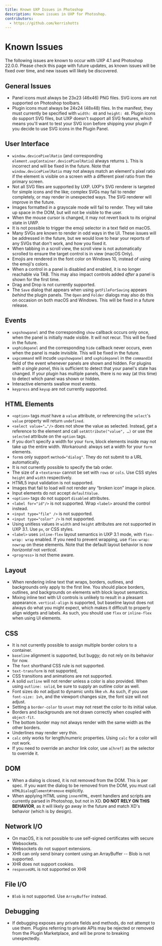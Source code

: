 ```yaml
---
title: Known UXP Issues in Photoshop
description: Known issues in UXP for Photoshop.
contributors:
  - https://github.com/kerrishotts
---
```


# Known Issues

The following issues are known to occur with UXP 4.1 and Photoshop 22.0.0. Please check this page with future updates, as known issues will be fixed over time, and new issues will likely be discovered.

## General Issues

* Panel icons must always be 23x23 (46x46) PNG files. SVG icons are not supported on Photoshop toolbars.
* Plugin icons must always be 24x24 (48x48) files. In the manifest, they must currently be specified with `width: 48` and `height: 48`. Plugin icons do support SVG files, but UXP doesn't support all SVG features, which means you'll want to test your SVG icon before shipping your plugin if you decide to use SVG icons in the Plugin Panel.

## User Interface

* `window.devicePixelRatio` (and corresponding `element.uxpContainer.devicePixelRatio`) always returns `1`. This is incorrect and will be fixed in the future. Note that `window.devicePixelRatio` may not always match an element's pixel ratio if the element is visible on a screen with a different pixel ratio from the primary screen.
* Not all SVG files are supported by UXP. UXP's SVG renderer is targeted for simple icons and the like; complex SVGs may fail to render completely, or may render in unexpected ways. The SVG renderer will improve in the future.
* Images formatted in a grayscale mode will fail to render. They will take up space in the DOM, but will not be visible to the user.
* When the mouse cursor is changed, it may not revert back to its original state in UWP.
* It is not possible to trigger the emoji selector in a text field on macOS.
* Many SVGs are known to render in odd ways in the UI. These issues will be addressed in the future, but we would love to hear your reports of any SVGs that don't work, and how you fixed it.
* When tabbing in a scroll view, the scroll view is not automatically scrolled to ensure the target control is in view (macOS Only).
* Emojis are rendered in the font color on Windows 10, instead of using the emoji's colors.
* When a control in a panel is disabled and enabled, it is no longer reachable via TAB. This may also impact controls added *after* a panel is shown for the first time.
* Drag and Drop is not currently supported.
* The `Save` dialog that appears when using `getFileForSaving` appears _behind_ the plugin panels. The `Open` and `Folder` dialogs may also do this on occasion on both macOS and Windows. This will be fixed in a future release.

## Events

* `uxpshowpanel` and the corresponding `show` callback occurs only once, when the panel is initially made visible. It will not recur. This will be fixed in the future.
* `uxphidepanel` and the corresponding `hide` callback never occurs, even when the panel is made invisible. This will be fixed in the future.
* `uxpcommand` will incude `uxpshowpanel` and `uxphidepanel` in the `commandId` field of the event whenever panels are shown and hidden. For plugins _with a single panel_, this is sufficient to detect that your panel's state has changed. If your plugin has multiple panels, there is no way (at this time) to detect which panel was shown or hidden.
* Interactive elements swallow most events.
* `keypress` and `keyup` are not currently supported.

## HTML Elements

* `<option>` tags *must* have a `value` attribute, or referencing the `select`'s `value` property will return `undefined`.
* `<select value="…"/>` does not show the value as selected. Instead, get a reference to the element and call `setAttribute("value", …)` or use the `selected` attribute on the `option` tags.
* If you don’t specify a width for your `form`, block elements inside may not take up the entire width. Workaround: always set a width for your `form` elements.
* `form`s only support `method="dialog"`. They do not submit to a URL automatically.
* It is not currently possible to specify the tab order.
* The size of a `<textarea>` cannot be set with `rows` or `cols`. Use CSS styles `height` and `width` respectively.
* HTML5 input validation is not supported.
* Images that fail to load will not render any “broken icon” image in place.
* Input elements do not accept `defaultValue`.
* `<option>` tags do not support `disabled` attributes.
* `<label for="id"/>` is not supported. Wrap `<label>` around the control instead.
* `<input type="file" />` is not supported.
* `<input type="color" />` is not supported.
* Using unitless values in `width` and `height` attributes are not supported in UXP 3.1. Use `px`, or CSS styles.
* `<label>` uses `inline-flex` layout semantics in UXP 3.1 mode, with `flex-wrap: wrap` enabled. If you need to prevent wrapping, use `flex-wrap: nowrap` on these elements. Note that the default layout behavior is now _horizontal_ not _vertical_.
* `<progress>` is not theme aware.

## Layout

* When rendering inline text that wraps, borders, outlines, and backgrounds only apply to the first line. You should place borders, outlines, and backgrounds on elements with block layout semantics.
* Mixing inline text with UI controls is unlikely to result in a pleasant appearance. `vertical-align` is supported, but baseline layout does not always do what you might expect,  which makes it difficult to properly align widgets and labels. As such, you should use `flex` or `inline-flex` when using UI elements.

## CSS

* It is not currently possible to assign multiple border colors to a container.
* `baseline` alignment is supported, but buggy; do not rely on its behavior for now.
* The `font` shorthand CSS rule is not supported.
* `text-transform` is not supported,
* CSS transitions and animations are not supported.
* A solid `outline` will not render unless a color is also provided. When using `outline: solid`, be sure to supply an outline color as well.
* Font sizes do not adjust to dynamic units like `vh`. As such, if you use `font-size: 1vh`, and the viewport changes size, the font size will not adjust.
* Setting a `border-color` to `unset` may not reset the color to its initial value.
* Borders and backgrounds are not drawn correctly when coupled with `object-fit`.
* The bottom border may not always render with the same width as the other borders.
* Underlines may render very thin.
* `calc` only works for length/numeric properties. Using `calc` for a color will not work.
* If you need to override an anchor link color, use `a[href]` as the selector to override it.

## DOM

* When a dialog is closed, it is not removed from the DOM. This is per spec. If you want the dialog to be removed from the DOM, you must call `HTMLDialogElement#remove` explicitly.
* When applying HTML using `innerHTML`, event handlers and scripts are currently parsed in Photoshop, but not in XD. **DO NOT RELY ON THIS BEHAVIOR**, as it will likely go away in the future and match XD's behavior (which is by design).

## Network I/O

* On macOS, it is not possible to use self-signed certificates with secure Websockets.
* Websockets do not support extensions.
* XHR can only send binary content using an ArrayBuffer -- Blob is not supported.
* XHR does not support cookies.
* `responseURL` is not supported on XHR

## File I/O

* `Blob` is not supported. Use `ArrayBuffer` instead.

## Debugging

* If debugging exposes any private fields and methods, do not attempt to use them. Plugins referring to private APIs may be rejected or removed from the Plugin Marketplace, and will be prone to breaking unexpectedly.
